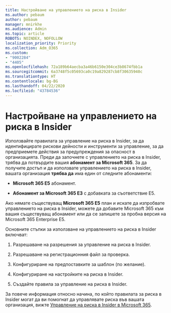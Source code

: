 ```yaml
---
title: Настройване на управлението на риска в Insider
ms.author: pebaum
author: pebaum
manager: mnirkhe
ms.audience: Admin
ms.topic: article
ROBOTS: NOINDEX, NOFOLLOW
localization_priority: Priority
ms.collection: Adm_O365
ms.custom:
- "9002284"
- "4405"
ms.openlocfilehash: 72a189b64aecba3a46b6150e304ce3b8674fbb1a
ms.sourcegitcommit: 6a3748f5c05693ca0c19a829287cb8f30635940c
ms.translationtype: HT
ms.contentlocale: bg-BG
ms.lasthandoff: 04/22/2020
ms.locfileid: "43784536"
---
```

# <a name="set-up-insider-risk-management"></a>Настройване на управлението на риска в Insider

Използвайте правилата за управление на риска в Insider, за да идентифицирате рискови дейности и инструменти за управление, за да предприемете действия за предупреждения за опасност в организацията. Преди да започнете с управлението на риска в Insider, трябва да потвърдите вашия **абонамент за Microsoft 365**. За да получите достъп и да използвате управлението на риска в Insider, вашата организация **трябва да** има един от следните абонаменти:

- **Microsoft 365 E5** абонамент.

- **Абонамент за Microsoft 365 E3** с добавката за съответствие E5.

Ако нямате съществуващ **Microsoft 365 E5** план и искате да изпробвате управлението на риска в Insider, можете да добавите Microsoft 365 към вашия съществуващ абонамент или да се запишете за пробна версия на Microsoft 365 Enterprise E5.

Основните стъпки за използване на управлението на риска в Insider включват:

1. Разрешаване на разрешения за управление на риска в Insider.

2. Разрешаване на регистрационния файл за проверка.

3. Конфигуриране на предпоставките за шаблон (по желание).

4. Конфигуриране на настройките на риска в Insider.

5. Създайте правила за управление на риска в Insider.

За повече информация относно начина, по който правилата за риска в Insider могат да ви помогнат да управлявате риска във вашата организация, вижте [Управление на риска в Insider в Microsoft 365](https://go.microsoft.com/fwlink/?linkid=2123907).
